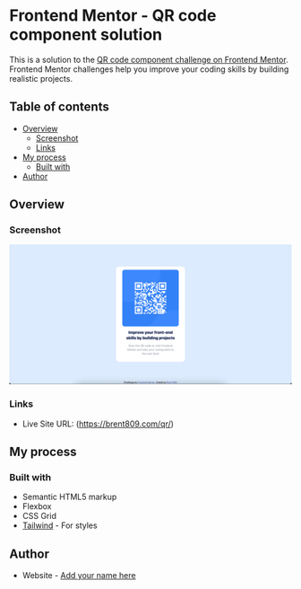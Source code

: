 # Frontend Mentor - QR code component solution

This is a solution to the [QR code component challenge on Frontend Mentor](https://www.frontendmentor.io/challenges/qr-code-component-iux_sIO_H). Frontend Mentor challenges help you improve your coding skills by building realistic projects. 

## Table of contents

- [Overview](#overview)
  - [Screenshot](#screenshot)
  - [Links](#links)
- [My process](#my-process)
  - [Built with](#built-with)
- [Author](#author)


## Overview

### Screenshot

![](./screenshot.png)

### Links

- Live Site URL: (https://brent809.com/qr/)

## My process

### Built with

- Semantic HTML5 markup
- Flexbox
- CSS Grid
- [Tailwind](https://tailwindcss.com/) - For styles

## Author

- Website - [Add your name here](https://brent809.com/)
